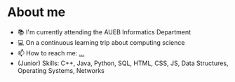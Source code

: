 # About me
<!--
comment **manostam/manostam** is a ✨ _special_ ✨ repository because its `README.md` (this file) appears on your GitHub profile.
-->
- 📚 I'm currently attending the AUEB Informatics Department
- 💻 On a continuous learning trip about computing science
- 📫 How to reach me: [...](https://www.linkedin.com/in/manos-stamatakis-31a681167/)
- (Junior) Skills: C++, Java, Python, SQL, HTML, CSS, JS, Data Structures, Operating Systems, Networks


